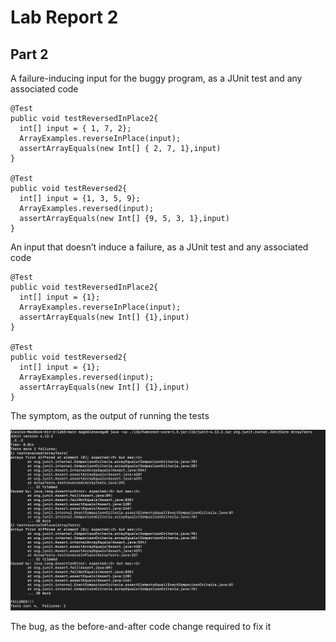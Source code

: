 # Lab Report 2

## Part 2

A failure-inducing input for the buggy program, as a JUnit test and any associated code
~~~
@Test
public void testReversedInPlace2{
  int[] input = { 1, 7, 2};
  ArrayExamples.reverseInPlace(input);
  assertArrayEquals(new Int[] { 2, 7, 1},input)
}

@Test
public void testReversed2{
  int[] input = {1, 3, 5, 9};
  ArrayExamples.reversed(input);
  assertArrayEquals(new Int[] {9, 5, 3, 1},input)
}
~~~

An input that doesn’t induce a failure, as a JUnit test and any associated code 
~~~
@Test
public void testReversedInPlace2{
  int[] input = {1};
  ArrayExamples.reverseInPlace(input);
  assertArrayEquals(new Int[] {1},input)
}

@Test
public void testReversed2{
  int[] input = {1};
  ArrayExamples.reversed(input);
  assertArrayEquals(new Int[] {1},input)
}
~~~

The symptom, as the output of running the tests

![Image](Failure.png)

The bug, as the before-and-after code change required to fix it 




